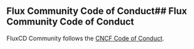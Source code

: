 ## Flux Community Code of Conduct## Flux Community Code of Conduct

FluxCD Community follows the [CNCF Code of Conduct](https://github.com/cncf/foundation/blob/master/code-of-conduct.md).

